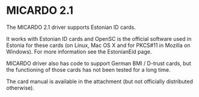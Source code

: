 # MICARDO 2.1

The MICARDO 2.1 driver supports Estonian ID cards.

It works with Estonian ID cards and OpenSC is the official software used in Estonia for these cards (on Linux, Mac OS X and for PKCS#11 in Mozilla on Windows).
For more information see the EstonianEid page.

MICARDO driver also has code to support German BMI / D-trust cards, but the functioning of those cards has not been tested for a long time.

The card manual is available in the attachment (but not officially distributed otherwise).
